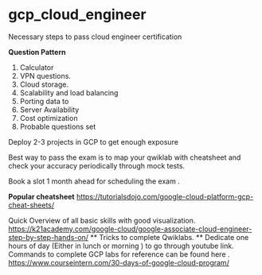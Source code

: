 # gcp_cloud_engineer
Necessary steps to pass cloud engineer certification



**Question Pattern**
1. Calculator
2. VPN questions.
3. Cloud storage.
4. Scalability and load balancing
5. Porting data to 
6. Server Availability
7. Cost optimization
8. Probable questions set

Deploy 2-3 projects in GCP to get enough exposure

Best way to pass the exam is to map your qwiklab with cheatsheet and check your accuracy periodically through mock tests.

Book a slot 1 month ahead for scheduling the exam .

**Popular cheatsheet**
https://tutorialsdojo.com/google-cloud-platform-gcp-cheat-sheets/

Quick Overview of all basic skills with good visualization.
https://k21academy.com/google-cloud/google-associate-cloud-engineer-step-by-step-hands-on/
**
Tricks to complete Qwiklabs. **
Dedicate one hours of day (Either in lunch or morning ) to go through youtube link.
Commands to complete GCP labs  for reference can be found here . 
https://www.courseintern.com/30-days-of-google-cloud-program/
